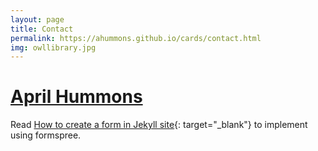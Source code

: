```yaml
---
layout: page
title: Contact
permalink: https://ahummons.github.io/cards/contact.html
img: owllibrary.jpg
---
```



# [April Hummons](mailto:ahummons@depaul.edu)

Read [How to create a form in Jekyll site](http://blog.webjeda.com/jekyll-contact-form/){: target="_blank"} to implement using formspree.

